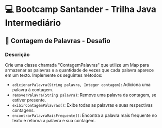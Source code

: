 # 💻 Bootcamp Santander - Trilha Java Intermediário

## 📝 Contagem de Palavras - Desafio


### Descrição

Crie uma classe chamada "ContagemPalavras" que utilize um Map para armazenar as palavras e a quantidade de vezes que cada palavra aparece em um texto. Implemente os seguintes métodos:

- `adicionarPalavra(String palavra, Integer contagem)`: Adiciona uma palavra à contagem.
- `removerPalavra(String palavra)`: Remove uma palavra da contagem, se estiver presente.
- `exibirContagemPalavras()`: Exibe todas as palavras e suas respectivas contagens.
- `encontrarPalavraMaisFrequente()`: Encontra a palavra mais frequente no texto e retorna a palavra e sua contagem.

